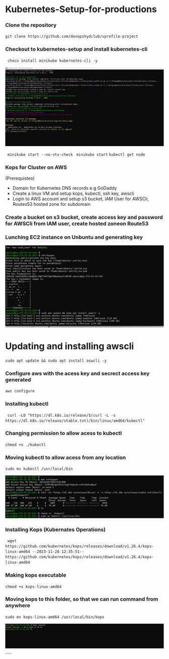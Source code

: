# Kubernetes-Setup-for-productions

### Clone the repository
`git clone https://github.com/devopshydclub/vprofile-project`

### Checkout to kubernetes-setup and install kubernetes-cli

` choco install minikube kubernetes-cli -y`

 ![Alt text](<img/Screenshot 2023-11-21 155956.png>)
 
 ` minikube start --no-vtx-check`
 ` minikube start`
 `kubectl get node`

 ### Kops for Cluster on AWS
 (Prerequistes)
 *  Domain for Kubernetes DNS records
     e.g GoDaddy
 *  Create a linux VM and setup
     kops, kubectl, ssh key, awscli
 *  Login to AWS account and setup
    s3 bucket, IAM User for AWSCli, Routes53 hosted zone for subdomain

### Create a bucket on s3 bucket, create access key and password for AWSCli from IAM user, create hosted zoneon Route53

### Lunching EC2 instance on Unbuntu and generating key

![Alt text](img/kub.png)

# Updating and installing awscli
`sudo apt update && sudo apt install aswcli -y`
### Configure aws with the acess key and secrect access key generated
`aws configure`

### Installing kubectl
` curl -LO "https://dl.k8s.io/release/$(curl -L -s https://dl.k8s.io/release/stable.txt)/bin/linux/amd64/kubectl"`

### Changing permission to allow acess to kubectl

`chmod +x ./kubectl`

### Moving kubectl to allow acess from any location
`sudo mv kubectl /usr/local/bin`

![Alt text](img/help.png)

### Installing Kops (Kubernates Operations)
` wget https://github.com/kubernetes/kops/releases/download/v1.26.4/kops-linux-amd64
--2023-11-28 12:35:51--  https://github.com/kubernetes/kops/releases/download/v1.26.4/kops-linux-amd64`

### Making kops executable

`chmod +x kops-linux-amd64`

### Moving kops to this folder, so that we can run command from anywhere

`sudo mv kops-linux-amd64 /usr/local/bin/kops`

![Alt text](img/version.png).....
